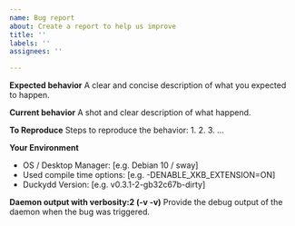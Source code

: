```yaml
---
name: Bug report
about: Create a report to help us improve
title: ''
labels: ''
assignees: ''

---
```


**Expected behavior**
A clear and concise description of what you expected to happen.

**Current behavior**
A shot and clear description of what happend.

**To Reproduce**
Steps to reproduce the behavior:
1. 
2. 
3. 
...

**Your Environment**
 - OS / Desktop Manager: [e.g. Debian 10 / sway]
 - Used compile time options: [e.g. -DENABLE_XKB_EXTENSION=ON]
 - Duckydd Version: [e.g. v0.3.1-2-gb32c67b-dirty]

**Daemon output with verbosity:2 (-v -v)**
Provide the debug output of the daemon when the bug was triggered.
